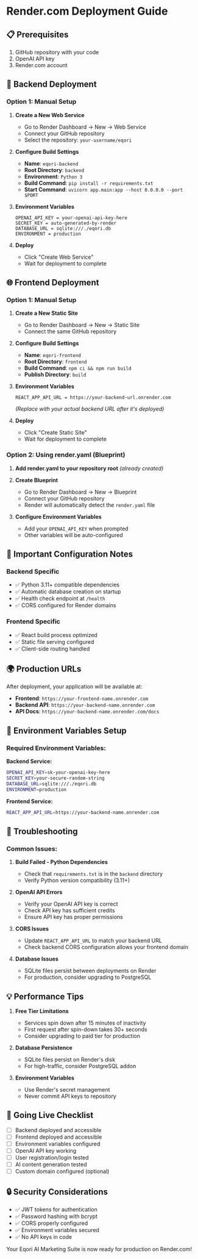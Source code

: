 # Render.com Deployment Guide

## 📋 Prerequisites

1. GitHub repository with your code
2. OpenAI API key
3. Render.com account

## 🚀 Backend Deployment

### Option 1: Manual Setup

1. **Create a New Web Service**
   - Go to Render Dashboard → New → Web Service
   - Connect your GitHub repository
   - Select the repository: `your-username/eqori`

2. **Configure Build Settings**
   - **Name**: `eqori-backend`
   - **Root Directory**: `backend`
   - **Environment**: `Python 3`
   - **Build Command**: `pip install -r requirements.txt`
   - **Start Command**: `uvicorn app.main:app --host 0.0.0.0 --port $PORT`

3. **Environment Variables**
   ```
   OPENAI_API_KEY = your-openai-api-key-here
   SECRET_KEY = auto-generated-by-render
   DATABASE_URL = sqlite:///./eqori.db
   ENVIRONMENT = production
   ```

4. **Deploy**
   - Click "Create Web Service"
   - Wait for deployment to complete

## 🌐 Frontend Deployment

### Option 1: Manual Setup

1. **Create a New Static Site**
   - Go to Render Dashboard → New → Static Site
   - Connect the same GitHub repository

2. **Configure Build Settings**
   - **Name**: `eqori-frontend`
   - **Root Directory**: `frontend`
   - **Build Command**: `npm ci && npm run build`
   - **Publish Directory**: `build`

3. **Environment Variables**
   ```
   REACT_APP_API_URL = https://your-backend-url.onrender.com
   ```
   *(Replace with your actual backend URL after it's deployed)*

4. **Deploy**
   - Click "Create Static Site"
   - Wait for deployment to complete

### Option 2: Using render.yaml (Blueprint)

1. **Add render.yaml to your repository root** *(already created)*

2. **Create Blueprint**
   - Go to Render Dashboard → New → Blueprint
   - Connect your GitHub repository
   - Render will automatically detect the `render.yaml` file

3. **Configure Environment Variables**
   - Add your `OPENAI_API_KEY` when prompted
   - Other variables will be auto-configured

## 🔧 Important Configuration Notes

### Backend Specific
- ✅ Python 3.11+ compatible dependencies
- ✅ Automatic database creation on startup
- ✅ Health check endpoint at `/health`
- ✅ CORS configured for Render domains

### Frontend Specific
- ✅ React build process optimized
- ✅ Static file serving configured
- ✅ Client-side routing handled

## 🌍 Production URLs

After deployment, your application will be available at:
- **Frontend**: `https://your-frontend-name.onrender.com`
- **Backend API**: `https://your-backend-name.onrender.com`
- **API Docs**: `https://your-backend-name.onrender.com/docs`

## 🔄 Environment Variables Setup

### Required Environment Variables:

**Backend Service:**
```bash
OPENAI_API_KEY=sk-your-openai-key-here
SECRET_KEY=your-secure-random-string
DATABASE_URL=sqlite:///./eqori.db
ENVIRONMENT=production
```

**Frontend Service:**
```bash
REACT_APP_API_URL=https://your-backend-name.onrender.com
```

## 🐛 Troubleshooting

### Common Issues:

1. **Build Failed - Python Dependencies**
   - Check that `requirements.txt` is in the `backend` directory
   - Verify Python version compatibility (3.11+)

2. **OpenAI API Errors**
   - Verify your OpenAI API key is correct
   - Check API key has sufficient credits
   - Ensure API key has proper permissions

3. **CORS Issues**
   - Update `REACT_APP_API_URL` to match your backend URL
   - Check backend CORS configuration allows your frontend domain

4. **Database Issues**
   - SQLite files persist between deployments on Render
   - For production, consider upgrading to PostgreSQL

## 💡 Performance Tips

1. **Free Tier Limitations**
   - Services spin down after 15 minutes of inactivity
   - First request after spin-down takes 30+ seconds
   - Consider upgrading to paid tier for production

2. **Database Persistence**
   - SQLite files persist on Render's disk
   - For high-traffic, consider PostgreSQL addon

3. **Environment Variables**
   - Use Render's secret management
   - Never commit API keys to repository

## 🚀 Going Live Checklist

- [ ] Backend deployed and accessible
- [ ] Frontend deployed and accessible
- [ ] Environment variables configured
- [ ] OpenAI API key working
- [ ] User registration/login tested
- [ ] AI content generation tested
- [ ] Custom domain configured (optional)

## 🔒 Security Considerations

- ✅ JWT tokens for authentication
- ✅ Password hashing with bcrypt
- ✅ CORS properly configured
- ✅ Environment variables secured
- ✅ No API keys in code

Your Eqori AI Marketing Suite is now ready for production on Render.com!